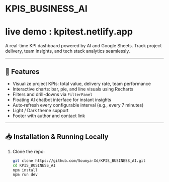 # KPIS_BUSINESS_AI
# live demo  :  kpitest.netlify.app

A real-time KPI dashboard powered by AI and Google Sheets. Track project delivery, team insights, and tech stack analytics seamlessly.

---

## 🚀 Features

- Visualize project KPIs: total value, delivery rate, team performance
- Interactive charts: bar, pie, and line visuals using Recharts
- Filters and drill-downs via `FilterPanel`
- Floating AI chatbot interface for instant insights
- Auto‑refresh every configurable interval (e.g., every 7 minutes)
- Light / Dark theme support
- Footer with author and contact link

---

## 📥 Installation & Running Locally

1. Clone the repo:

   ```bash
   git clone https://github.com/Soumya-Xd/KPIS_BUSINESS_AI.git
   cd KPIS_BUSINESS_AI
   npm install
   npm run dev
   ```
